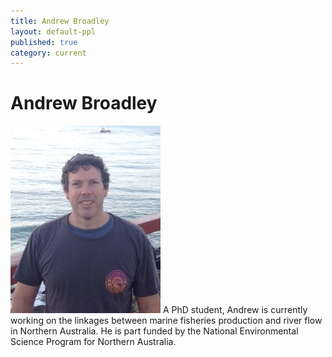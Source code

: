 ```yaml
---
title: Andrew Broadley
layout: default-ppl
published: true
category: current
---
```


# Andrew Broadley
![](/images/people/Andrew-Broadley.jpeg)
A PhD student, Andrew is currently working on the linkages between marine fisheries production and river flow in Northern Australia. He is part funded by the National Environmental Science Program for Northern Australia. 
